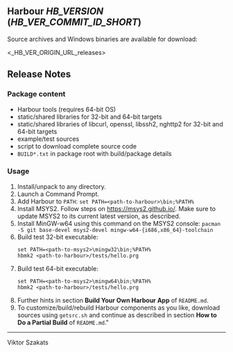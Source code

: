 ## Harbour _HB_VERSION_ (_HB_VER_COMMIT_ID_SHORT_)

Source archives and Windows binaries are available for download:

  <_HB_VER_ORIGIN_URL_releases>

## Release Notes

### Package content

* Harbour tools (requires 64-bit OS)
* static/shared libraries for 32-bit and 64-bit targets
* static/shared libraries of libcurl, openssl, libssh2, nghttp2
  for 32-bit and 64-bit targets
* example/test sources
* script to download complete source code
* `BUILD*.txt` in package root with build/package details

### Usage

1. Install/unpack to any directory.
2. Launch a Command Prompt.
3. Add Harbour to `PATH`: `set PATH=<path-to-harbour>\bin;%PATH%`
4. Install MSYS2. Follow steps on <https://msys2.github.io/>. Make
   sure to update MSYS2 to its current latest version, as described.
5. Install MinGW-w64 using this command on the MSYS2 console:
   `pacman -S git base-devel msys2-devel mingw-w64-{i686,x86_64}-toolchain`
6. Build test 32-bit executable:
   ```
   set PATH=<path-to-msys2>\mingw32\bin;%PATH%
   hbmk2 <path-to-harbour>/tests/hello.prg
   ```
7. Build test 64-bit executable:
   ```
   set PATH=<path-to-msys2>\mingw64\bin;%PATH%
   hbmk2 <path-to-harbour>/tests/hello.prg
   ```
8. Further hints in section **Build Your Own Harbour App**
   of `README.md`.
9. To customize/build/rebuild Harbour components as you like,
   download sources using `getsrc.sh` and continue as described
   in section **How to Do a Partial Build** of `README.md`."

---
Viktor Szakats
